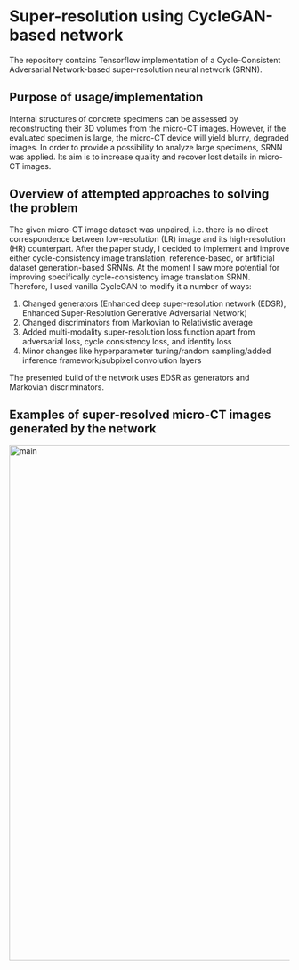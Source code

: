 # Super-resolution using CycleGAN-based network

The repository contains Tensorflow implementation of a Cycle-Consistent Adversarial Network-based super-resolution neural network (SRNN).

## Purpose of usage/implementation

Internal structures of concrete specimens can be assessed by reconstructing their 3D volumes from the micro-CT images. However, if the evaluated specimen is large, the micro-CT device will yield blurry, degraded images. In order to provide a possibility to analyze large specimens, SRNN was applied. Its aim is to increase quality and recover lost details in micro-CT images.

## Overview of attempted approaches to solving the problem

The given micro-CT image dataset was unpaired, i.e. there is no direct correspondence between low-resolution (LR) image and its high-resolution (HR) counterpart. After the paper study, I decided to implement and improve either cycle-consistency image translation, reference-based, or artificial dataset generation-based SRNNs. At the moment I saw more potential for improving specifically cycle-consistency image translation SRNN. Therefore, I used vanilla CycleGAN to modify it a number of ways:
1) Changed generators (Enhanced deep super-resolution network (EDSR), Enhanced Super-Resolution Generative Adversarial Network)
2) Changed discriminators from Markovian to Relativistic average
3) Added multi-modality super-resolution loss function apart from adversarial loss, cycle consistency loss, and identity loss
4) Minor changes like hyperparameter tuning/random sampling/added inference framework/subpixel convolution layers

The presented build of the network uses EDSR as generators and Markovian discriminators.

## Examples of super-resolved micro-CT images generated by the network

<img width="927" alt="main" src="https://user-images.githubusercontent.com/66497140/126190319-34fdeab8-277a-49ee-8552-c8aa04e3b418.png">
